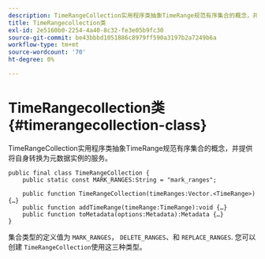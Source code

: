 ```yaml
---
description: TimeRangeCollection实用程序类抽象TimeRange规范有序集合的概念，并提供将自身转换为元数据实例的服务。
title: TimeRangecollection类
exl-id: 2e5160b0-2254-4a40-8c32-fe3e05b9fc30
source-git-commit: be43bbbd1051886c8979ff590a3197b2a7249b6a
workflow-type: tm+mt
source-wordcount: '70'
ht-degree: 0%

---
```


# TimeRangecollection类{#timerangecollection-class}

TimeRangeCollection实用程序类抽象TimeRange规范有序集合的概念，并提供将自身转换为元数据实例的服务。

<!--<a id="section_D87AA7BC628D458DAB12D5247AD34B41"></a>-->

```
public final class TimeRangeCollection { 
    public static const MARK_RANGES:String = "mark_ranges"; 
  
    public function TimeRangeCollection(timeRanges:Vector.<TimeRange>) {…} 
    public function addTimeRange(timeRange:TimeRange):void {…} 
    public function toMetadata(options:Metadata):Metadata {…} 
}
```

集合类型的定义值为 `MARK_RANGES`， `DELETE_RANGES`、和 `REPLACE_RANGES`. 您可以创建 `TimeRangeCollection`使用这三种类型。
